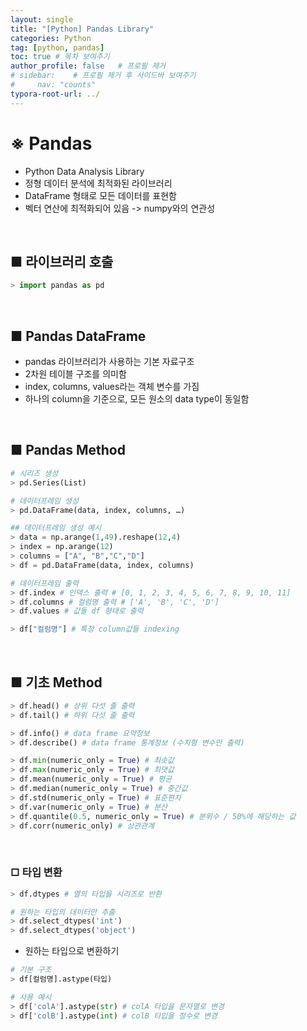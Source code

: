 ```yaml
---
layout: single
title: "[Python] Pandas Library"
categories: Python
tag: [python, pandas]
toc: true # 목차 보여주기
author_profile: false   # 프로필 제거
# sidebar:    # 프로필 제거 후 사이드바 보여주기
#     nav: "counts"
typora-root-url: ../
---
```


# **※ Pandas**
- Python Data Analysis Library
- 정형 데이터 분석에 최적화된 라이브러리
- DataFrame 형태로 모든 데이터를 표현함
- 벡터 연산에 최적화되어 있음 -> numpy와의 연관성

<br>

## ■ 라이브러리 호출

```py
> import pandas as pd
```

<br>

## ■ Pandas DataFrame
- pandas 라이브러리가 사용하는 기본 자료구조
- 2차원 테이블 구조를 의미함
- index, columns, values라는 객체 변수를 가짐
- 하나의 column을 기준으로, 모든 원소의 data type이 동일함

<br>

## ■ Pandas Method

```py
# 시리즈 생성
> pd.Series(List)

# 데이터프레임 생성
> pd.DataFrame(data, index, columns, …)

## 데이터프레임 생성 예시
> data = np.arange(1,49).reshape(12,4)
> index = np.arange(12)
> columns = ["A", "B","C","D"]
> df = pd.DataFrame(data, index, columns)

# 데이터프레임 출력
> df.index # 인덱스 출력 # [0, 1, 2, 3, 4, 5, 6, 7, 8, 9, 10, 11]
> df.columns # 컬럼명 출력 # ['A', 'B', 'C', 'D']
> df.values # 값들 df 형태로 출력

> df["컬럼명"] # 특정 column값들 indexing
```

<br>

## ■ 기초 Method

```py
> df.head() # 상위 다섯 줄 출력
> df.tail() # 하위 다섯 줄 출력

> df.info() # data frame 요약정보
> df.describe() # data frame 통계정보 (수치형 변수만 출력)

> df.min(numeric_only = True) # 최솟값
> df.max(numeric_only = True) # 최댓값
> df.mean(numeric_only = True) # 평균
> df.median(numeric_only = True) # 중간값
> df.std(numeric_only = True) # 표준편차
> df.var(numeric_only = True) # 분산
> df.quantile(0.5, numeric_only = True) # 분위수 / 50%에 해당하는 값
> df.corr(numeric_only) # 상관관계
```

<br>

### □ 타입 변환

```py
> df.dtypes # 열의 타입을 시리즈로 반환

# 원하는 타입의 데이터만 추출
> df.select_dtypes('int')
> df.select_dtypes('object')
```

- 원하는 타입으로 변환하기

```py
# 기본 구조
> df[컬럼명].astype(타입)
```

```py
# 사용 예시
> df['colA'].astype(str) # colA 타입을 문자열로 변경
> df['colB'].astype(int) # colB 타입을 정수로 변경
```